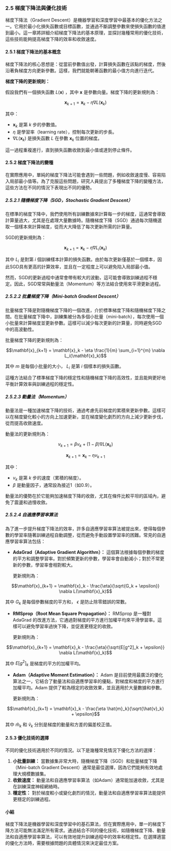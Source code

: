 ### **2.5 梯度下降法與優化技術**

梯度下降法（Gradient Descent）是機器學習和深度學習中最基本的優化方法之一。它用於最小化損失函數或目標函數，並通過不斷調整參數來使損失函數的值達到最小。這一章將詳細介紹梯度下降法的基本原理，並探討幾種常用的優化技術，這些技術能夠提高梯度下降的效率和收斂速度。

#### **2.5.1 梯度下降法的基本概念**

梯度下降法的核心思想是：從當前參數值出發，計算損失函數在該點的梯度，然後沿著負梯度方向更新參數。這樣，我們就能朝著函數的最小值方向進行迭代。

**梯度下降的更新規則：**

假設我們有一個損失函數  $`L(\mathbf{x})`$ ，其中  $`\mathbf{x}`$  是參數向量。梯度下降的更新規則為：


```math
\mathbf{x}_{k+1} = \mathbf{x}_k - \eta \nabla L(\mathbf{x}_k)
```


其中：
-  $`\mathbf{x}_k`$  是第  $`k`$  步的參數值。
-  $`\eta`$  是學習率（learning rate），控制每次更新的步長。
-  $`\nabla L(\mathbf{x}_k)`$  是損失函數  $`L`$  在參數  $`\mathbf{x}_k`$  位置的梯度。

這一過程重複進行，直到損失函數收斂到最小值或達到停止條件。

#### **2.5.2 梯度下降法的變種**

在實際應用中，單純的梯度下降法可能會遇到一些問題，例如收斂速度慢、容易陷入局部最小值等。為了克服這些問題，研究人員提出了多種梯度下降的變種方法，這些方法在不同的情況下表現出不同的優勢。

##### **2.5.2.1 隨機梯度下降（SGD，Stochastic Gradient Descent）**

在標準的梯度下降中，我們使用所有訓練數據來計算每一步的梯度，這通常會導致計算量過大，尤其是在處理大量數據時。隨機梯度下降（SGD）通過每次隨機選取一個樣本來計算梯度，從而大大降低了每次更新所需的計算量。

SGD的更新規則為：


```math
\mathbf{x}_{k+1} = \mathbf{x}_k - \eta \nabla L_i(\mathbf{x}_k)
```


其中  $`L_i`$  是對第  $`i`$  個訓練樣本計算的損失函數。由於每次更新僅基於一個樣本，因此SGD具有更高的計算效率，並且在一定程度上可以避免陷入局部最小值。

然而，SGD的更新過程中通常會帶有較大的波動，這可能會導致訓練過程不穩定。因此，SGD常常與動量法（Momentum）等方法結合使用來平滑更新過程。

##### **2.5.2.2 批量梯度下降（Mini-batch Gradient Descent）**

批量梯度下降是對隨機梯度下降的一個改進，介於標準梯度下降和隨機梯度下降之間。在批量梯度下降中，訓練集被分為多個小批量（mini-batch），每次使用一個小批量來計算梯度並更新參數。這樣可以減少每次更新的計算量，同時避免SGD中的高波動性。

批量梯度下降的更新規則為：


```math
\mathbf{x}_{k+1} = \mathbf{x}_k - \eta \frac{1}{m} \sum_{i=1}^{m} \nabla L_i(\mathbf{x}_k)
```


其中  $`m`$  是每個小批量的大小， $`L_i`$  是第  $`i`$  個樣本的損失函數。

這種方法結合了標準梯度下降的穩定性和隨機梯度下降的高效性，並且能夠更好地平衡計算效率與訓練過程的穩定性。

##### **2.5.2.3 動量法（Momentum）**

動量法是一種加速梯度下降的技術，通過考慮先前梯度的累積來更新參數。這樣可以在梯度變化較小的方向上加速更新，並在梯度變化劇烈的方向上減少更新步伐，從而提高收斂速度。

動量法的更新規則為：


```math
v_{k+1} = \beta v_k + (1 - \beta) \nabla L(\mathbf{x}_k)
```



```math
\mathbf{x}_{k+1} = \mathbf{x}_k - \eta v_{k+1}
```


其中：
-  $`v_k`$  是第  $`k`$  步的速度（累積的梯度）。
-  $`\beta`$  是動量因子，通常設為接近1（如0.9）。

動量法的優勢在於它能夠加速梯度下降的收斂，尤其在條件比較平坦的區域內，避免了震盪和過慢收斂。

##### **2.5.2.4 自適應學習率算法**

為了進一步提升梯度下降法的效率，許多自適應學習率算法被提出來，使得每個參數的學習率隨著訓練過程自動調整，從而避免手動設置學習率的困難。常見的自適應學習率算法包括：

- **AdaGrad（Adaptive Gradient Algorithm）：** 這個算法根據每個參數的梯度的平方和調整學習率。對於頻繁更新的參數，學習率會自動減小；對於不常更新的參數，學習率會相對較大。
  
  更新規則為：
  
```math
\mathbf{x}_{k+1} = \mathbf{x}_k - \frac{\eta}{\sqrt{G_k + \epsilon}} \nabla L(\mathbf{x}_k)
```

  其中  $`G_k`$  是每個參數梯度的平方和， $`\epsilon`$  是防止除零錯誤的常數。

- **RMSprop（Root Mean Square Propagation）：** RMSprop 是一種對 AdaGrad 的改進方法，它通過對梯度的平方進行加權平均來平滑學習率。這樣可以避免學習率過快下降，並促進更穩定的收斂。

  更新規則為：
  
```math
\mathbf{x}_{k+1} = \mathbf{x}_k - \frac{\eta}{\sqrt{E[g^2]_k + \epsilon}} \nabla L(\mathbf{x}_k)
```

  其中  $`E[g^2]_k`$  是梯度的平方的加權平均。

- **Adam（Adaptive Moment Estimation）：** Adam 是目前使用最廣泛的優化算法之一，它結合了動量法和自適應學習率的優點，對梯度和梯度的平方進行加權平均。Adam 提供了較為穩定的收斂效果，並且適用於大量數據和參數。

  更新規則為：
  
```math
\mathbf{x}_{k+1} = \mathbf{x}_k - \frac{\eta \hat{m}_k}{\sqrt{\hat{v}_k} + \epsilon}
```

  其中  $`\hat{m}_k`$  和  $`\hat{v}_k`$  分別是梯度的動量和方差的偏差校正值。

#### **2.5.3 優化技術的選擇**

不同的優化技術適用於不同的情況。以下是幾種常見情況下優化方法的選擇：

1. **小批量訓練：** 當數據集非常大時，隨機梯度下降（SGD）和批量梯度下降（Mini-batch Gradient Descent）通常是最佳選擇，因為它們能夠有效地處理大規模數據集。
2. **收斂速度：** 動量法和自適應學習率算法（如Adam）通常能加速收斂，尤其是在訓練深度神經網絡時。
3. **穩定性：** 對於梯度較小或變化劇烈的情況，動量法和自適應學習率算法能提供更穩定的訓練過程。

#### **小結**

梯度下降法是機器學習和深度學習中的基石算法，但在實際應用中，單一的梯度下降方法可能無法滿足所有需求。通過結合不同的優化技術，如隨機梯度下降、動量法和自適應學習率算法，可以有效地提升訓練過程中的效率和穩定性。在選擇適當的優化方法時，需要根據問題的具體情況來決定最佳方案。
